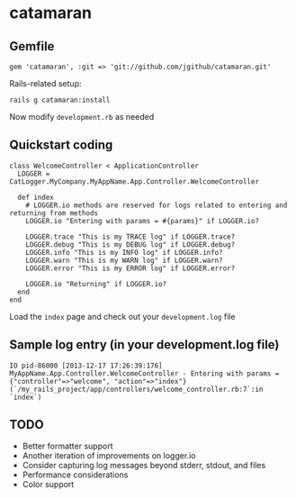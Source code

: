 catamaran
=========

Gemfile
-------

    gem 'catamaran', :git => 'git://github.com/jgithub/catamaran.git'

Rails-related setup:

    rails g catamaran:install

Now modify `development.rb` as needed

Quickstart coding
-----------------

    class WelcomeController < ApplicationController
      LOGGER = CatLogger.MyCompany.MyAppName.App.Controller.WelcomeController

      def index
        # LOGGER.io methods are reserved for logs related to entering and returning from methods
        LOGGER.io "Entering with params = #{params}" if LOGGER.io?

        LOGGER.trace "This is my TRACE log" if LOGGER.trace?
        LOGGER.debug "This is my DEBUG log" if LOGGER.debug?
        LOGGER.info "This is my INFO log" if LOGGER.info?
        LOGGER.warn "This is my WARN log" if LOGGER.warn?
        LOGGER.error "This is my ERROR log" if LOGGER.error?

        LOGGER.io "Returning" if LOGGER.io?        
      end
    end

Load the `index` page and check out your `development.log` file

Sample log entry (in your development.log file)
-----------------------------------------------
    IO pid-86000 [2013-12-17 17:26:39:176] MyAppName.App.Controller.WelcomeController - Entering with params = {"controller"=>"welcome", "action"=>"index"} (`/my_rails_project/app/controllers/welcome_controller.rb:7`:in `index`)

TODO
----

* Better formatter support
* Another iteration of improvements on logger.io
* Consider capturing log messages beyond stderr, stdout, and files
* Performance considerations
* Color support


